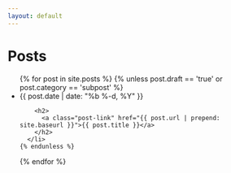 ```yaml
---
layout: default
---
```

<h1 class="page-heading">Posts</h1>

<ul class="post-list">
  {% for post in site.posts %}
    {% unless post.draft == 'true' or post.category == 'subpost' %}
      <li>
        <span class="post-meta">{{ post.date | date: "%b %-d, %Y" }}</span>

        <h2>
          <a class="post-link" href="{{ post.url | prepend: site.baseurl }}">{{ post.title }}</a>
        </h2>
      </li>
    {% endunless %}
  {% endfor %}
</ul>


